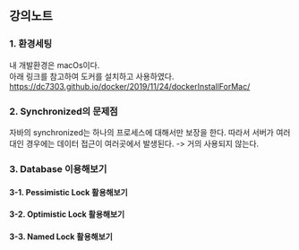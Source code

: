 ## 강의노트

### 1. 환경세팅
내 개발환경은 macOs이다.   
아래 링크를 참고하여 도커를 설치하고 사용하였다.   
https://dc7303.github.io/docker/2019/11/24/dockerInstallForMac/

### 2. Synchronized의 문제점
자바의 synchronized는 하나의 프로세스에 대해서만 보장을 한다.
따라서 서버가 여러대인 경우에는 데이터 접근이 여러곳에서 발생된다.
-> 거의 사용되지 않는다.

### 3. Database 이용해보기
#### 3-1. Pessimistic Lock 활용해보기
#### 3-2. Optimistic Lock 활용해보기
#### 3-3. Named Lock 활용해보기

